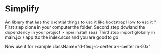 # Simplify
 An library that has the esential things to use it like bootstrap
How to use  it ? 
First step clone in your computer the folder.
Second step dowland the dependency in your project  > npm install sass 
Third step import globally in main.jsx / app.tsx  the index.scss  and you are good to go

Now use it for example  className="d-flex j-c-center a-i-center  m-50x" 
